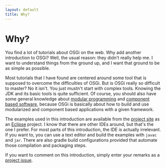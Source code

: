 ```yaml
---
layout: default
title: Why?
---
```


# Why?

You find a lot of tutorials about OSGi on the web. Why add another introduction to OSGi? Well, the usual reason: they didn't really help me. I want to understand things from the ground up, and I want that ground to be as simple as possible.

Most tutorials that I have found are centered around some tool that is supposed to overcome the difficulties of OSGi. But is OSGi really so difficult to master? No it isn't. You just mustn't start with complex tools. Knowing the JDK and its basic tools is quite sufficient. Of course, you should also have some general knowledge about [modular programming](https://en.wikipedia.org/wiki/Modular_programming) and [component based software](https://en.wikipedia.org/wiki/Component-based_software_engineering), because OSGi is basically about how to build and use modularized and component based applications with a given framework.

The examples used in this introduction are available from the [project site](https://github.com/mnlipp/osgi-getting-started) as an [Eclipse](http://www.eclipse.org/) project. I know that there are other IDEs around, but that's the one I prefer. For most parts of this introduction, the IDE is actually irrelevant. If you want to, you can use a text editor and build the examples with `javac` and `jar`. There are also gradle build configurations provided that automate those compilation and packaging steps.

If you want to comment on this introduction, simply enter your remarks as a [project issue](https://github.com/mnlipp/osgi-getting-started/issues).

